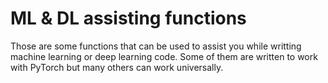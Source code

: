 # ML & DL assisting functions
Those are some functions that can be used to assist you while writting machine learning or deep learning code. Some of them are written to work with PyTorch but many others can work universally.